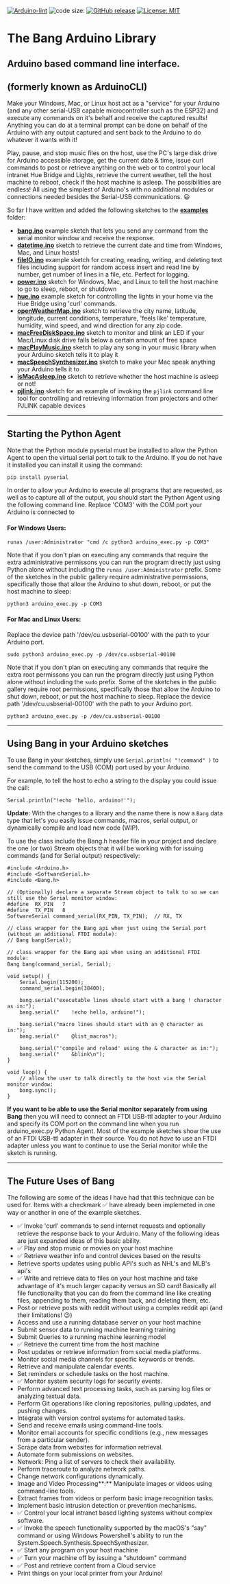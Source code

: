 <!-- [![Arduino CI](https://github.com/ripred/Bang/workflows/Arduino%20CI/badge.svg)](https://github.com/marketplace/actions/arduino_ci) -->
[![Arduino-lint](https://github.com/ripred/Bang/actions/workflows/arduino-lint.yml/badge.svg)](https://github.com/ripred/Bang/actions/workflows/arduino-lint.yml)
![code size:](https://img.shields.io/github/languages/code-size/ripred/Bang)
[![GitHub release](https://img.shields.io/github/release/ripred/Bang.svg?maxAge=3600)](https://github.com/ripred/Bang/releases)
[![License: MIT](https://img.shields.io/badge/license-MIT-green.svg)](https://github.com/ripred/Bang/blob/master/LICENSE)

# The Bang Arduino Library
## Arduino based command line interface.
## (formerly known as ArduinoCLI)
Make your Windows, Mac, or Linux host act as a "service" for your Arduino (and any other serial-USB capable microcontroller such as the ESP32) and execute any commands on it's behalf and receive the captured results! Anything you can do at a terminal prompt can be done on behalf of the Arduino with any output captured and sent back to the Arduino to do whatever it wants with it!

Play, pause, and stop music files on the host, use the PC's large disk drive for Arduino accessible storage, get the current date & time, issue curl commands to post or retrieve anything on the web or to control your local intranet Hue Bridge and Lights, retrieve the current weather, tell the host machine to reboot, check if the host machine is asleep. The possibilities are endless! All using the simplest of Arduino's with no additional modules or connections needed besides the Serial-USB communications. 😃

So far I have written and added the following sketches to the **[examples](https://github.com/ripred/Bang/tree/main/examples)** folder:

-   **[bang.ino](https://github.com/ripred/Bang/blob/main/examples/bang/bang.ino)** example sketch that lets you send any command from the serial monitor window and receive the response.
-   **[datetime.ino](https://github.com/ripred/Bang/blob/main/examples/datetime/datetime.ino)** sketch to retrieve the current date and time from Windows, Mac, and Linux hosts!
-   **[fileIO.ino](https://github.com/ripred/Bang/blob/main/examples/fileIO/fileIO.ino)** example sketch for creating, reading, writing, and deleting text files including support for random access insert and read line by number, get number of lines in a file, etc. Perfect for logging.
-   **[power.ino](https://github.com/ripred/Bang/blob/main/examples/power/power.ino)** sketch for Windows, Mac, and Linux to tell the host machine to go to sleep, reboot, or shutdown
-   **[hue.ino](https://github.com/ripred/Bang/blob/main/examples/hue/hue.ino)** example sketch for controlling the lights in your home via the Hue Bridge using 'curl' commands.
-   **[openWeatherMap.ino](https://github.com/ripred/Bang/blob/main/examples/openWeatherMap/openWeatherMap.ino)** sketch to retrieve the city name, latitude, longitude, current conditions, temperature, 'feels like' temperature, humidity, wind speed, and wind direction for any zip code.
-   **[macFreeDiskSpace.ino](https://github.com/ripred/Bang/blob/main/examples/macFreeDiskSpace/macFreeDiskSpace.ino)** sketch to monitor and blink an LED if your Mac/Linux disk drive falls below a certain amount of free space
-   **[macPlayMusic.ino](https://github.com/ripred/Bang/blob/main/examples/macPlayMusic/macPlayMusic.ino)** sketch to play any song in your music library when your Arduino sketch tells it to play it
-   **[macSpeechSynthesizer.ino](https://github.com/ripred/Bang/blob/main/examples/macSpeechSynthesizer/macSpeechSynthesizer.ino)** sketch to make your Mac speak anything your Arduino tells it to
-   **[isMacAsleep.ino](https://github.com/ripred/Bang/blob/main/examples/isMacAsleep/isMacAsleep.ino)** sketch to retrieve whether the host machine is asleep or not!
-   **[pjlink.ino](https://github.com/ripred/Bang/blob/main/examples/pjlink/pjlink.ino)** sketch for an example of invoking the `pjlink` command line tool for controlling and retrieving information from projectors and other PJLINK capable devices

<!-- &#160; -->
___
## Starting the Python Agent
Note that the Python module pyserial must be installed to allow the Python Agent to open the virtual serial port to talk to the Arduino. If you do not have it installed you can install it using the command:
```
pip install pyserial
```

In order to allow your Arduino to execute all programs that are requested, as well as to capture all of the output, you should start the Python Agent using the following command line. Replace 'COM3' with the COM port your Arduino is connected to

#### For Windows Users:
```
runas /user:Administrator "cmd /c python3 arduino_exec.py -p COM3"
```

Note that if you don't plan on executing any commands that require the extra administrative permissons you can run the program directly just using Python alone without including the `runas /user:Administrator` prefix. Some of the sketches in the public gallery require administrative permissions, specifically those that allow the Arduino to shut down, reboot, or put the host machine to sleep:

```
python3 arduino_exec.py -p COM3
```

#### For Mac and Linux Users:
Replace the device path '/dev/cu.usbserial-00100' with the path to your Arduino port.

```
sudo python3 arduino_exec.py -p /dev/cu.usbserial-00100
```

Note that if you don't plan on executing any commands that require the extra root permissons you can run the program directly just using Python alone without including the `sudo` prefix. Some of the sketches in the public gallery require root permissions, specifically those that allow the Arduino to shut down, reboot, or put the host machine to sleep. Replace the device path '/dev/cu.usbserial-00100' with the path to your Arduino port.

```
python3 arduino_exec.py -p /dev/cu.usbserial-00100
```

<!-- &#160; -->
___
## Using Bang in your Arduino sketches

To use Bang in your sketches, simply use `Serial.println( "!command" )` to send the command to the USB (COM) port used by your Arduino.

For example, to tell the host to echo a string to the display you could issue the call:

`Serial.println("!echo 'hello, arduino!'");`

**Update:** With the changes to a library and the name there is now a `Bang` data type that let's you easily issue commands, macros, serial output, or dynamically compile and load new code (WIP).

To use the class include the Bang.h header file in your project and declare the one (or two) Stream objects that it will be working with for issuing commands (and for Serial output) respectively:
```
#include <Arduino.h>
#include <SoftwareSerial.h>
#include <Bang.h>

// (Optionally) declare a separate Stream object to talk to so we can still use the Serial monitor window:
#define  RX_PIN   7
#define  TX_PIN   8
SoftwareSerial command_serial(RX_PIN, TX_PIN);  // RX, TX

// class wrapper for the Bang api when just using the Serial port (without an additional FTDI module):
// Bang bang(Serial);

// class wrapper for the Bang api when using an additional FTDI module:
Bang bang(command_serial, Serial);

void setup() {
    Serial.begin(115200);
    command_serial.begin(38400);

    bang.serial("executable lines should start with a bang ! character as in:");
    bang.serial("    !echo hello, arduino!");

    bang.serial("macro lines should start with an @ character as in:");
    bang.serial("    @list_macros");

    bang.serial("'compile and reload' using the & character as in:");
    bang.serial("    &blink\n");
}

void loop() {
    // allow the user to talk directly to the host via the Serial monitor window:
    bang.sync();
}
```

**If you want to be able to use the Serial monitor separately from using Bang** then you will need to connect an FTDI USB-ttl adapter to your Arduino and specify its COM port on the command line when you run arduino_exec.py Python Agent. Most of the example sketches show the use of an FTDI USB-ttl adapter in their source. You do not *have* to use an FTDI adapter unless you want to continue to use the Serial monitor while the sketch is running.

<!-- &#160; -->
___
## The Future Uses of Bang

The following are some of the ideas I have had that this technique can be used for. Items with a checkmark ✅ have already been implemeted in one way or another in one of the example sketches. 

* ✅ Invoke 'curl' commands to send internet requests and optionally retrieve the response back to your Arduino. Many of the following ideas are just expanded ideas of this basic ability.
* ✅ Play and stop music or movies on your host machine
* ✅ Retrieve weather info and control devices based on the results
* Retrieve sports updates using public API's such as NHL's and MLB's api's
* ✅ Write and retrieve data to files on your host machine and take advantage of it's much larger capacity versus an SD card! Basically all file functionality that you can do from the command line like creating files, appending to them, reading them back, and deleting them, etc.
* Post or retrieve posts with reddit without using a complex reddit api (and their limitations! 😉)
* Access and use a running database server on your host machine
* Submit sensor data to running machine learning training
* Submit Queries to a running machine learning model
* ✅ Retrieve the current time from the host machine
* Post updates or retrieve information from social media platforms.
* Monitor social media channels for specific keywords or trends.
* Retrieve and manipulate calendar events.
* Set reminders or schedule tasks on the host machine.
* ✅ Monitor system security logs for security events.
* Perform advanced text processing tasks, such as parsing log files or analyzing textual data.
* Perform Git operations like cloning repositories, pulling updates, and pushing changes.
* Integrate with version control systems for automated tasks.
* Send and receive emails using command-line tools.
* Monitor email accounts for specific conditions (e.g., new messages from a particular sender).
* Scrape data from websites for information retrieval.
* Automate form submissions on websites.
* Network: Ping a list of servers to check their availability.
* Perform traceroute to analyze network paths.
* Change network configurations dynamically.
* Image and Video Processing\*\*:\*\* Manipulate images or videos using command-line tools.
* Extract frames from videos or perform basic image recognition tasks.
* Implement basic intrusion detection or prevention mechanisms.
* ✅ Control your local intranet based lighting systems without complex software.
* ✅ Invoke the speech functionality supported by the macOS's "say" command or using Windows Powershell's ability to run the System.Speech.Synthesis.SpeechSynthesizer.
* ✅ Start any program on your host machine
* ✅ Turn your machine off by issuing a "shutdown" command
* ✅ Post and retrieve content from a Cloud service
* Print things on your local printer from your Arduino!
